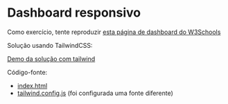 # Dashboard responsivo

Como exercício, tente reproduzir [esta página de dashboard do W3Schools](https://www.w3schools.com/w3css/tryw3css_templates_analytics.htm)

Solução usando TailwindCSS:

[Demo da solução com tailwind](https://htmlpreview.github.io/?https://github.com/dlucredio/cursoguiresponsiva/blob/main/laboratorio3/siteFinal/index.html)

Código-fonte:

* [index.html](siteFinal/index.html)
* [tailwind.config.js](siteFinal/tailwind.config.js) (foi configurada uma fonte diferente)
